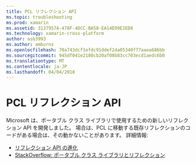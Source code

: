 ```yaml
---
title: PCL リフレクション API
ms.topic: troubleshooting
ms.prod: xamarin
ms.assetid: 3137957A-478F-4DCC-BA58-EA14D99E2ED8
ms.technology: xamarin-cross-platform
author: asb3993
ms.author: amburns
ms.openlocfilehash: 70a743dcf1efdc91ddef2da05340f77aaea686bb
ms.sourcegitcommit: 945df041e2180cb20af08b83cc703ecd1aedc6b0
ms.translationtype: MT
ms.contentlocale: ja-JP
ms.lasthandoff: 04/04/2018
---
```

# <a name="pcl-reflection-api"></a>PCL リフレクション API

Microsoft は、ポータブル クラス ライブラリで使用するための新しいリフレクション API を開発しました。 場合は、PCL に移動する既存リフレクションのコードがある場合は、その動かないことがあります。 詳細情報:

- [リフレクション API の進化](http://blogs.msdn.com/b/dotnet/archive/2012/08/28/evolving-the-reflection-api.aspx)
- [StackOverflow: ポータブル クラス ライブラリとリフレクション](http://stackoverflow.com/questions/14061291/portable-class-library-and-reflection)
